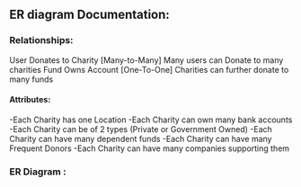 <h2> ER diagram Documentation:</h2>
<h3>Relationships:</h3>
User Donates to Charity [Many-to-Many]
  Many users can Donate to many charities
Fund Owns Account [One-To-One]
  Charities can further donate to many funds

#### Attributes:

-Each Charity has one Location
-Each Charity can own many bank accounts
-Each Charity can be of 2 types (Private or Government Owned)
-Each Charity can have many dependent funds
-Each Charity can have many Frequent Donors
-Each Charity can have many companies supporting them

### ER Diagram : 
